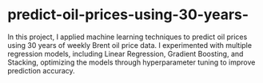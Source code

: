 # predict-oil-prices-using-30-years-
In this project, I applied machine learning techniques to predict oil prices using 30 years of weekly Brent oil price data. I experimented with multiple regression models, including Linear Regression, Gradient Boosting, and Stacking, optimizing the models through hyperparameter tuning to improve prediction accuracy.
